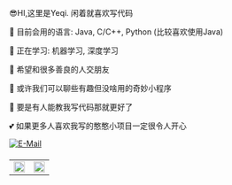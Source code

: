 :sunglasses:HI,这里是Yeqi. 闲着就喜欢写代码  

🌱 目前会用的语言: Java, C/C++, Python (比较喜欢使用Java)  

🔭 正在学习: 机器学习, 深度学习  

👯 希望和很多善良的人交朋友  

💬 或许我们可以聊些有趣但没啥用的奇妙小程序  

🤔 要是有人能教我写代码那就更好了  

💕 如果更多人喜欢我写的憨憨小项目一定很令人开心  

<a href="https://wiki.xbaimiao.com/" target="_blank">
    <img src=https://img.shields.io/badge/Wiki-%23946CE6.svg?style=for-the-badge&logo=sailfishos&logoColor=white
        alt=E-Mail style="margin-bottom: 5px;" />
</a>


<table>
    <tr>
        <td valign="top" width="50%">
            <img src="https://github-readme-stats.vercel.app/api?username=xbaimiao&show_icons=true&count_private=true&hide_border=true"
                style="width: 100%" />
        </td>
        <td valign="top" width="50%">
            <img src="https://github-readme-stats.vercel.app/api/top-langs/?username=xbaimiao&hide_border=true&layout=compact"
                style="width: 100%" />
        </td>
    </tr>
</table>
